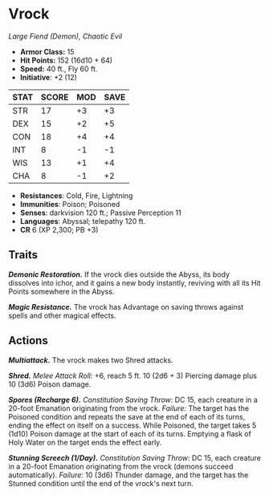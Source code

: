 # Vrock

*Large Fiend (Demon), Chaotic Evil*

- **Armor Class:** 15
- **Hit Points:** 152 (16d10 + 64)
- **Speed:** 40 ft., Fly 60 ft.
- **Initiative**: +2 (12)

|STAT|SCORE|MOD|SAVE|
| --- | --- | --- | ---- |
| STR | 17 | +3 | +3 |
| DEX | 15 | +2 | +5 |
| CON | 18 | +4 | +4 |
| INT | 8 | -1 | -1 |
| WIS | 13 | +1 | +4 |
| CHA | 8 | -1 | +2 |

- **Resistances**: Cold, Fire, Lightning
- **Immunities**: Poison; Poisoned
- **Senses**: darkvision 120 ft.; Passive Perception 11
- **Languages**: Abyssal; telepathy 120 ft.
- **CR** 6 (XP 2,300; PB +3)

## Traits

***Demonic Restoration.*** If the vrock dies outside the Abyss, its body dissolves into ichor, and it gains a new body instantly, reviving with all its Hit Points somewhere in the Abyss.

***Magic Resistance.*** The vrock has Advantage on saving throws against spells and other magical effects.


## Actions

***Multiattack.*** The vrock makes two Shred attacks.

***Shred.*** *Melee Attack Roll:* +6, reach 5 ft. 10 (2d6 + 3) Piercing damage plus 10 (3d6) Poison damage.

***Spores (Recharge 6).*** *Constitution Saving Throw*: DC 15, each creature in a 20-foot Emanation originating from the vrock. *Failure:*  The target has the Poisoned condition and repeats the save at the end of each of its turns, ending the effect on itself on a success. While Poisoned, the target takes 5 (1d10) Poison damage at the start of each of its turns. Emptying a flask of Holy Water on the target ends the effect early.

***Stunning Screech (1/Day).*** *Constitution Saving Throw*: DC 15, each creature in a 20-foot Emanation originating from the vrock (demons succeed automatically). *Failure:*  10 (3d6) Thunder damage, and the target has the Stunned condition until the end of the vrock's next turn.

